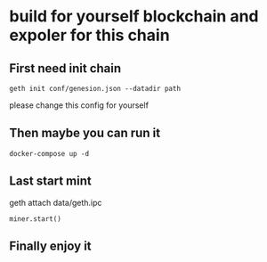 # build for yourself blockchain and expoler for this chain

## First need init chain

```sehll
geth init conf/genesion.json --datadir path 
```

please change this config for yourself

## Then maybe you can run it

```shell
docker-compose up -d
```

## Last start mint

geth attach data/geth.ipc

```sehll
miner.start()
```

## Finally enjoy it
